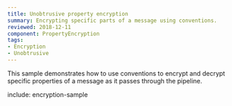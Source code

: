```yaml
---
title: Unobtrusive property encryption
summary: Encrypting specific parts of a message using conventions.
reviewed: 2018-12-11
component: PropertyEncryption
tags:
- Encryption
- Unobtrusive
---
```


This sample demonstrates how to use conventions to encrypt and decrypt specific properties of a message as it passes through the pipeline.

include: encryption-sample
